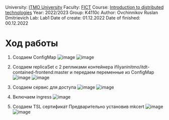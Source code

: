University: [ITMO University](https://itmo.ru/ru/)
Faculty: [FICT](https://fict.itmo.ru)
Course: [Introduction to distributed technologies](https://github.com/itmo-ict-faculty/introduction-to-distributed-technologies)
Year: 2022/2023
Group: K4110c
Author: Ovchinnikov Ruslan Dmitrievich
Lab: Lab1
Date of create: 01.12.2022
Date of finished: 00.12.2022

# Ход работы
1) Создаем ConfigMap
![image](https://user-images.githubusercontent.com/79364379/206775760-0b75f455-a45d-45d7-9335-17e45bbb851b.png)
![image](https://user-images.githubusercontent.com/79364379/206775692-7b1a71fa-a395-462c-bf09-b75cabfff5eb.png)

2) Создаем replicaSet с 2 репликами контейнера ifilyaninitmo/itdt-contained-frontend:master и передаем переменные из ConfigMap
![image](https://user-images.githubusercontent.com/79364379/206776098-f036b9a2-d808-4604-9d63-bf25b0bc9e7c.png)
![image](https://user-images.githubusercontent.com/79364379/206776186-7ca89329-588e-4b77-bd14-4c8b9b20c2d5.png)

3) Создаем сервис для доступа
![image](https://user-images.githubusercontent.com/79364379/206776424-9d1e510a-d341-4322-88b4-6612baf3a857.png)
![image](https://user-images.githubusercontent.com/79364379/206776546-65c17a94-6375-40dd-b2f1-65d3008659bb.png)

4) Включаем ingress
![image](https://user-images.githubusercontent.com/79364379/206776810-cb6d0959-73a6-4fc2-a594-34ce890f5867.png)

5) Создаем TSL сертификат
Предварительно установив mkcert
![image](https://user-images.githubusercontent.com/79364379/206779063-c676c1e3-6f66-4820-92d4-820c29ab5f96.png)
![image](https://user-images.githubusercontent.com/79364379/206782175-a25d7421-f90d-4a91-aed9-8c0debbdf308.png)

